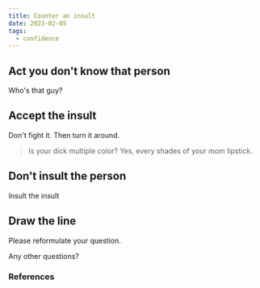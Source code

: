 ```yaml
---
title: Counter an insult
date: 2023-02-05
tags:
  - confidence
---
```


## Act you don't know that person

Who's that guy?

## Accept the insult

Don't fight it. Then turn it around.

> Is your dick multiple color? Yes, every shades of your mom lipstick.

## Don't insult the person

Insult the insult

## Draw the line

Please reformulate your question.

Any other questions?

### References
